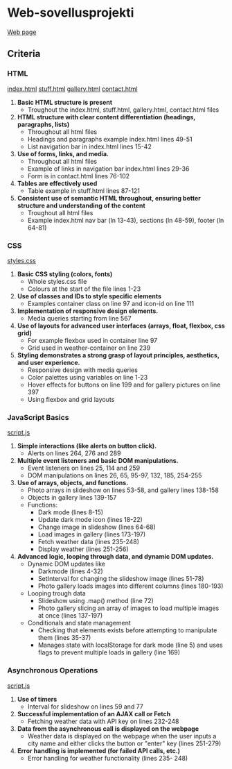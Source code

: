 # Web-sovellusprojekti
[Web page](https://sallapr.github.io/websivusto/)

## Criteria

### HTML
[index.html](index.html)
[stuff.html](stuff.html)
[gallery.html](gallery.html)
[contact.html](contact.html)

1. **Basic HTML structure is present**
   - Troughout the index.html, stuff.html, gallery.html, contact.html files
3. **HTML structure with clear content differentiation (headings, paragraphs, lists)**
   - Throughout all html files
   - Headings and paragraphs example index.html lines 49-51
   - List navigation bar in index.html lines 15-42
5. **Use of forms, links, and media.**
   - Throughout all html files
   - Example of links in navigation bar index.html lines 29-36
   - Form is in contact.html lines 76-102
7. **Tables are effectively used**
   - Table example in stuff.html lines 87-121
9. **Consistent use of semantic HTML throughout, ensuring better structure and understanding of the content**
   - Troughout all html files
   - Example index.html nav bar (ln 13-43), sections (ln 48-59), footer (ln 64-81)

### CSS 
[styles.css](styles.css)

1. **Basic CSS styling (colors, fonts)**
   - Whole styles.css file
   - Colours at the start of the file lines 1-23
3. **Use of classes and IDs to style specific elements**
   - Examples container class on line 97 and icon-id on line 111
5. **Implementation of responsive design elements.**
   - Media queries starting from line 567
7. **Use of layouts for advanced user interfaces (arrays, float, flexbox, css grid)**
   - For example flexbox used in container line 97
   - Grid used in weather-container on line 239
9. **Styling demonstrates a strong grasp of layout principles, aesthetics, and user experience.**
   - Responsive design with media queries
   - Color palettes using variables on line 1-23
   - Hover effects for buttons on line 199 and for gallery pictures on line 397
   - Using flexbox and grid layouts

### JavaScript Basics 
[script.js](script.js)

1. **Simple interactions (like alerts on button click).**
   - Alerts on lines 264, 276 and 289
3. **Multiple event listeners and basic DOM manipulations.**
   - Event listeners on lines 25, 114 and 259
   - DOM manipulations on lines 26, 65, 95-97, 132, 185, 254-255
5. **Use of arrays, objects, and functions.**
   - Photo arrays in slideshow on lines 53-58, and gallery lines 138-158
   - Objects in gallery lines 139-157
   - Functions:
      - Dark mode (lines 8-15)
      - Update dark mode icon (lines 18-22)
      - Change image in slideshow (lines 64-68)
      - Load images in gallery (lines 173-197)
      - Fetch weather data (lines 235-248)
      - Display weather (lines 251-256)
7. **Advanced logic, looping through data, and dynamic DOM updates.**
   - Dynamic DOM updates like
      - Darkmode (lines 4-32)
      - SetInterval for changing the slideshow image (lines 51-78)
      - Photo gallery loads images into different columns (lines 180-193)
   - Looping trough data
      - Slideshow using .map() method (line 72)
      - Photo gallery slicing an array of images to load multiple images at once (lines 137-197)
   - Conditionals and state management
      - Checking that elements exists before attempting to manipulate them (lines 35-37)
      - Manages state with localStorage for dark mode (line 5) and uses flags to prevent multiple loads in gallery (line 169)

### Asynchronous Operations
[script.js](script.js)

1. **Use of timers**
   - Interval for slideshow on lines 59 and 77
3. **Successful implementation of an AJAX call or Fetch**
   - Fetching weather data with API key on lines 232-248
5. **Data from the asynchronous call is displayed on the webpage**
   - Weather data is displayed on the webpage when the user inputs a city name and either clicks the button or "enter" key (lines 251-279)
7. **Error handling is implemented (for failed API calls, etc.)**
   - Error handling for weather functionality (lines 235- 248)
